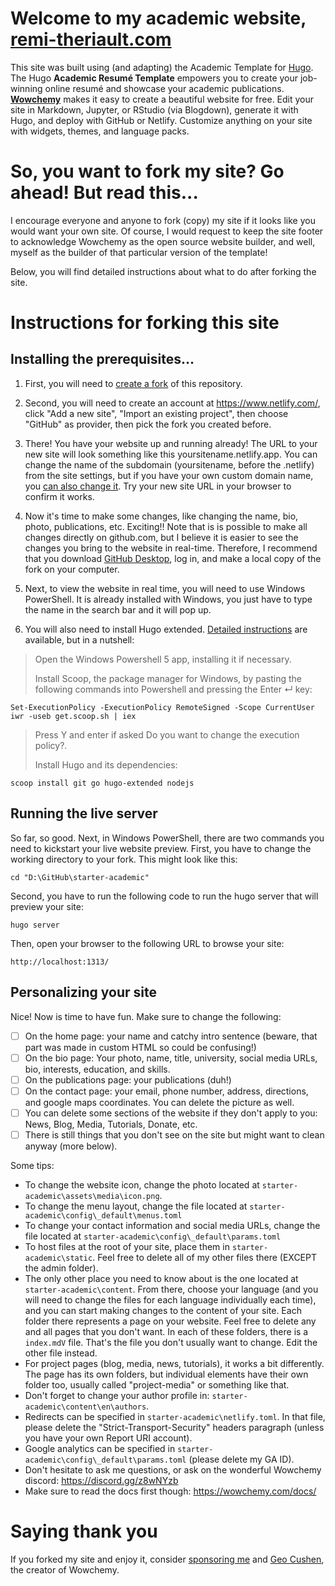 
# Welcome to my academic website, [remi-theriault.com](https://remi-theriault.com)

This site was built using (and adapting) the Academic Template for [Hugo](https://github.com/gohugoio/hugo). The Hugo **Academic Resumé Template** empowers you to create your job-winning online resumé and showcase your academic publications. [**Wowchemy**](https://wowchemy.com) makes it easy to create a beautiful website for free. Edit your site in Markdown, Jupyter, or RStudio (via Blogdown), generate it with Hugo, and deploy with GitHub or Netlify. Customize anything on your site with widgets, themes, and language packs.

# So, you want to fork my site? Go ahead! But read this...

I encourage everyone and anyone to fork (copy) my site if it looks like you would want your own site. Of course, I would request to keep the site footer to acknowledge Wowchemy as the open source website builder, and well, myself as the builder of that particular version of the template!

Below, you will find detailed instructions about what to do after forking the site.

# Instructions for forking this site

## Installing the prerequisites...

1. First, you will need to [create a fork](https://docs.github.com/en/get-started/quickstart/fork-a-repo) of this repository.

1. Second, you will need to create an account at https://www.netlify.com/, click "Add a new site", "Import an existing project", then choose "GitHub" as provider, then pick the fork you created before.

1. There! You have your website up and running already! The URL to your new site will look something like this yoursitename.netlify.app. You can change the name of the subdomain (yoursitename, before the .netlify) from the site settings, but if you have your own custom domain name, you [can also change it](https://www.netlify.com/blog/2021/12/20/how-to-add-custom-domains-to-netlify-sites/). Try your new site URL in your browser to confirm it works.

1. Now it's time to make some changes, like changing the name, bio, photo, publications, etc. Exciting!! Note that is is possible to make all changes directly on github.com, but I believe it is easier to see the changes you bring to the website in real-time. Therefore, I recommend that you download [GitHub Desktop](https://desktop.github.com/), log in, and make a local copy of the fork on your computer.

1. Next, to view the website in real time, you will need to use Windows PowerShell. It is already installed with Windows, you just have to type the name in the search bar and it will pop up.

1. You will also need to install Hugo extended. [Detailed instructions](https://wowchemy.com/docs/getting-started/install-hugo-extended/#cms) are available, but in a nutshell:

> Open the Windows Powershell 5 app, installing it if necessary.
>
> Install Scoop, the package manager for Windows, by pasting the following commands into Powershell and pressing the Enter ↵ key:

```
Set-ExecutionPolicy -ExecutionPolicy RemoteSigned -Scope CurrentUser
iwr -useb get.scoop.sh | iex
```

> Press Y and enter if asked Do you want to change the execution policy?.
>
> Install Hugo and its dependencies:

```
scoop install git go hugo-extended nodejs
```

## Running the live server

So far, so good. Next, in Windows PowerShell, there are two commands you need to kickstart your live website preview. First, you have to change the working directory to your fork. This might look like this:

```
cd "D:\GitHub\starter-academic"
```

Second, you have to run the following code to run the hugo server that will preview your site:

```
hugo server
```

Then, open your browser to the following URL to browse your site:

```
http://localhost:1313/
```

## Personalizing your site

Nice! Now is time to have fun. Make sure to change the following:

- [ ] On the home page: your name and catchy intro sentence (beware, that part was made in custom HTML so could be confusing!)
- [ ] On the bio page: Your photo, name, title, university, social media URLs, bio, interests, education, and skills.
- [ ] On the publications page: your publications (duh!)
- [ ] On the contact page: your email, phone number, address, directions, and google maps coordinates. You can delete the picture as well.
- [ ] You can delete some sections of the website if they don't apply to you: News, Blog, Media, Tutorials, Donate, etc.
- [ ] There is still things that you don't see on the site but might want to clean anyway (more below).

Some tips:

- To change the website icon, change the photo located at `starter-academic\assets\media\icon.png`.
- To change the menu layout, change the file located at `starter-academic\config\_default\menus.toml`
- To change your contact information and social media URLs, change the file located at `starter-academic\config\_default\params.toml`
- To host files at the root of your site, place them in `starter-academic\static`. Feel free to delete all of my other files there (EXCEPT the admin folder).
- The only other place you need to know about is the one located at `starter-academic\content`. From there, choose your language (and you will need to change the files for each language individually each time), and you can start making changes to the content of your site. Each folder there represents a page on your website. Feel free to delete any and all pages that you don't want. In each of these folders, there is a `index.mdV` file. That's the file you don't usually want to change. Edit the other file instead.
- For project pages (blog, media, news, tutorials), it works a bit differently. The page has its own folders, but individual elements have their own folder too, usually called "project-media" or something like that.
- Don't forget to change your author profile in: `starter-academic\content\en\authors`.
- Redirects can be specified in `starter-academic\netlify.toml`. In that file, please delete the "Strict-Transport-Security" headers paragraph (unless you have your own Report URI account).
- Google analytics can be specified in `starter-academic\config\_default\params.toml` (please delete my GA ID).
- Don't hesitate to ask me questions, or ask on the wonderful Wowchemy discord: https://discord.gg/z8wNYzb
- Make sure to read the docs first though: https://wowchemy.com/docs/

# Saying thank you

If you forked my site and enjoy it, consider [sponsoring me](https://github.com/sponsors/rempsyc) and [Geo Cushen](https://github.com/sponsors/gcushen), the creator of Wowchemy.

